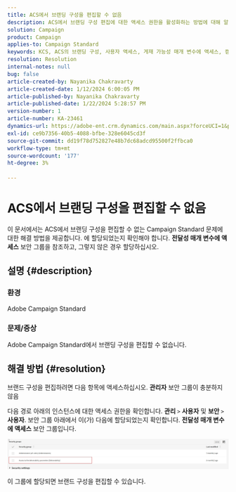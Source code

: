 ```yaml
---
title: ACS에서 브랜딩 구성을 편집할 수 없음
description: ACS에서 브랜딩 구성 편집에 대한 액세스 권한을 활성화하는 방법에 대해 알아봅니다. '게재 가능성 매개 변수에 액세스' 보안 그룹에 추가되었는지 확인합니다.
solution: Campaign
product: Campaign
applies-to: Campaign Standard
keywords: KCS, ACS의 브랜딩 구성, 사용자 액세스, 게재 가능성 매개 변수에 액세스, 캠페인 standard
resolution: Resolution
internal-notes: null
bug: false
article-created-by: Nayanika Chakravarty
article-created-date: 1/12/2024 6:00:05 PM
article-published-by: Nayanika Chakravarty
article-published-date: 1/22/2024 5:28:57 PM
version-number: 1
article-number: KA-23461
dynamics-url: https://adobe-ent.crm.dynamics.com/main.aspx?forceUCI=1&pagetype=entityrecord&etn=knowledgearticle&id=ea64f666-74b1-ee11-a569-6045bd006a22
exl-id: ce9b7356-40b5-4088-bfbe-328e6045cd3f
source-git-commit: dd19f78d752827e48b7dc68adcd95500f2ffbca0
workflow-type: tm+mt
source-wordcount: '177'
ht-degree: 3%

---
```


# ACS에서 브랜딩 구성을 편집할 수 없음


이 문서에서는 ACS에서 브랜딩 구성을 편집할 수 없는 Campaign Standard 문제에 대한 해결 방법을 제공합니다. 에 할당되었는지 확인해야 합니다. <b>전달성 매개 변수에 액세스</b> 보안 그룹을 참조하고, 그렇지 않은 경우 할당하십시오.

## 설명 {#description}


### 환경

Adobe Campaign Standard

### 문제/증상

Adobe Campaign Standard에서 브랜딩 구성을 편집할 수 없습니다.


## 해결 방법 {#resolution}


브랜드 구성을 편집하려면 다음 항목에 액세스하십시오. <b>관리자</b> 보안 그룹이 충분하지 않음

다음 경로 아래의 인스턴스에 대한 액세스 권한을 확인합니다. <b>관리 </b>`>`  <b>사용자</b> 및 <b>보안 </b>`>`  <b>사용자</b>. 보안 그룹 아래에서 이(가) 다음에 할당되었는지 확인합니다. <b>전달성 매개 변수에 액세스</b> 보안 그룹입니다.

![](assets/f7846f6e-31b9-ee11-a569-6045bd006704.png)

이 그룹에 할당되면 브랜드 구성을 편집할 수 있습니다.

